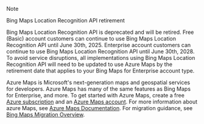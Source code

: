 > [!NOTE]
> Bing Maps Location Recognition API retirement
>
> Bing Maps Location Recognition API is deprecated and will be retired. Free (Basic) account customers can continue to use Bing Maps Location Recognition API until June 30th, 2025. Enterprise account customers can continue to use Bing Maps Location Recognition API until June 30th, 2028. To avoid service disruptions, all implementations using Bing Maps Location Recognition API will need to be updated to use Azure Maps by the retirement date that applies to your Bing Maps for Enterprise account type.
>
> Azure Maps is Microsoft's next-generation maps and geospatial services for developers. Azure Maps has many of the same features as Bing Maps for Enterprise, and more. To get started with Azure Maps, create a free [Azure subscription](https://azure.microsoft.com/free) and an [Azure Maps account](/azure/azure-maps/how-to-manage-account-keys#create-a-new-account). For more information about azure Maps, see [Azure Maps Documentation](/azure/azure-maps/). For migration guidance, see [Bing Maps Migration Overview](/azure/azure-maps/migrate-bing-maps-overview).